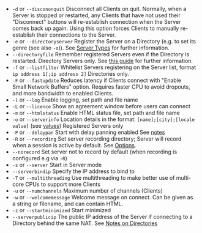 - `-d`  or `--discononquit`   Disconnect all Clients on quit. Normally, when a Server is stopped or restarted, any Clients that have not used their "Disconnect" buttons will re-establish connection when the Server comes back up again. Using this option forces Clients to manually re-establish their connections to the Server.  
- `-e`  or `--directoryserver`  Register the Server on a Directory (e.g. to set its genre (see also `-o`)). See [Server Types](#server-types) for further information.
- `--directoryfile` Remember registered Servers even if the Directory is restarted. Directory Servers only. See [this guide](Directories) for further information.
- `-f`  or `--listfilter`     Whitelist Servers registering on the Server list, format `ip address 1[;ip address 2]` Directories only.
-  `-F`  or `--fastupdate`     Reduces latency if Clients connect with "Enable Small Network Buffers" option. Requires faster CPU to avoid dropouts, and more bandwidth to enabled Clients.
-  `-l`  or `--log`            Enable logging, set path and file name                                                                    
- `-L`  or `--licence`        Show an agreement window before users can connect
- `-m`  or `--htmlstatus`     Enable HTML status file, set path and file name
- `-o`  or `--serverinfo`     Location details in the format:  `[name];[city];[locale value]` (see [values](https://doc.qt.io/qt-5/qlocale.html#Country-enum)) Registered Servers only
- `-P`  or `--delaypan`       Start with delay panning enabled See [notes](#delay-panning)
- `-R`  or `--recording`      Set server recording directory; Server will record when a session is active by default. See [Options](#options).  
- `--norecord`                Set server not to record by default (when recording is configured e.g via `-R`)
- `-s` or `--server` Start in Server mode
- `--serverbindip`  Specify the IP address to bind to              
-  `-T` or `--multithreading`  Use multithreading to make better use of multi-core CPUs to support more Clients
-  `-u` or `--numchannels`   Maximum number of channels (Clients)
-  `-w` or `--welcomemessage`  Welcome message on connect. Can be given as a string or filename, and can contain HTML.
-  `-z` or `--startminimized`  Start minimized
-  `--serverpublicip`  The public IP address of the Server if connecting to a Directory behind the same NAT. See [Notes on Directories](Directories#points-to-note-about-directories)
